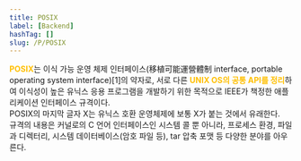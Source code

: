```yaml
---
title: POSIX
label: [Backend]
hashTag: []
slug: /P/POSIX
---
```

<p><span style="color:#FFBF00; font-weight:bold;">POSIX</span>는 이식 가능 운영 체제 인터페이스(移植可能運營體制 interface, portable operating system interface)[1]의 약자로, 서로 다른 <span style="color:#FFBF00; font-weight:bold;">UNIX OS의 공통 API를 정리</span>하여 이식성이 높은 유닉스 응용 프로그램을 개발하기 위한 목적으로 IEEE가 책정한 애플리케이션 인터페이스 규격이다.<br />
POSIX의 마지막 글자 X는 유닉스 호환 운영체제에 보통 X가 붙는 것에서 유래한다.<br />
규격의 내용은 커널로의 C 언어 인터페이스인 시스템 콜 뿐 아니라, 프로세스 환경, 파일과 디렉터리, 시스템 데이터베이스(암호 파일 등), tar 압축 포맷 등 다양한 분야를 아우른다.</p>
